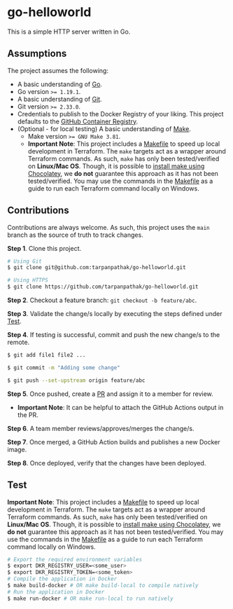 # go-helloworld

This is a simple HTTP server written in Go.

## Assumptions

The project assumes the following:

- A basic understanding of [Go](https://go.dev). 
- Go version `>= 1.19.1`.
- A basic understanding of [Git](https://git-scm.com/).
- Git version `>= 2.33.0`.
- Credentials to publish to the Docker Registry of your liking. This project defaults to the [GitHub Container Registry](https://docs.github.com/en/packages/working-with-a-github-packages-registry/working-with-the-container-registry).
- (Optional - for local testing) A basic understanding of [Make](https://www.gnu.org/software/make/manual/make.html#Introduction).
  - Make version `>= GNU Make 3.81`.
  - **Important Note**: This project includes a [Makefile](https://github.com/tarpanpathak/go-helloworld/blob/main/Makefile) to speed up local development in Terraform. The `make` targets act as a wrapper around Terraform commands. As such, `make` has only been tested/verified on **Linux/Mac OS**. Though, it is possible to [install make using Chocolatey](https://community.chocolatey.org/packages/make), we **do not** guarantee this approach as it has not been tested/verified. You may use the commands in the [Makefile](https://github.com/tarpanpathak/go-helloworld/blob/main/Makefile) as a guide to run each Terraform command locally on Windows.

## Contributions

Contributions are always welcome. As such, this project uses the `main` branch as the source of truth to track changes.

**Step 1**. Clone this project.
```sh
# Using Git
$ git clone git@github.com:tarpanpathak/go-helloworld.git

# Using HTTPS
$ git clone https://github.com/tarpanpathak/go-helloworld.git
```

**Step 2**. Checkout a feature branch: `git checkout -b feature/abc`.

**Step 3**. Validate the change/s locally by executing the steps defined under [Test](#test).

**Step 4**. If testing is successful, commit and push the new change/s to the remote.
```sh
$ git add file1 file2 ...

$ git commit -m "Adding some change"

$ git push --set-upstream origin feature/abc
```

**Step 5**. Once pushed, create a [PR](https://docs.github.com/en/pull-requests/collaborating-with-pull-requests/proposing-changes-to-your-work-with-pull-requests/creating-a-pull-request) and assign it to a member for review.
- **Important Note**: It can be helpful to attach the GitHub Actions output in the PR.

**Step 6**. A team member reviews/approves/merges the change/s.

**Step 7**. Once merged, a GitHub Action builds and publishes a new Docker image.

**Step 8**. Once deployed, verify that the changes have been deployed.

## Test

**Important Note**: This project includes a [Makefile](https://github.com/tarpanpathak/go-helloworld/blob/main/Makefile) to speed up local development in Terraform. The `make` targets act as a wrapper around Terraform commands. As such, `make` has only been tested/verified on **Linux/Mac OS**. Though, it is possible to [install make using Chocolatey](https://community.chocolatey.org/packages/make), we **do not** guarantee this approach as it has not been tested/verified. You may use the commands in the [Makefile](https://github.com/tarpanpathak/go-helloworld/blob/main/Makefile) as a guide to run each Terraform command locally on Windows.

```sh
# Export the required environment variables 
$ export DKR_REGISTRY_USER=<some_user>
$ export DKR_REGISTRY_TOKEN=<some_token>
# Compile the application in Docker
$ make build-docker # OR make build-local to compile natively
# Run the application in Docker
$ make run-docker # OR make run-local to run natively
```